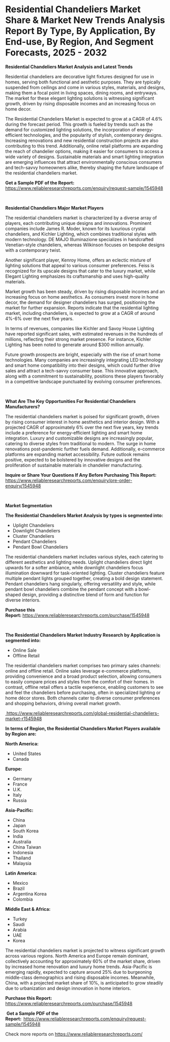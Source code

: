 <p><h1>Residential Chandeliers Market Share & Market New Trends Analysis Report By Type, By Application, By End-use, By Region, And Segment Forecasts, 2025 - 2032</h1></p><p><strong>Residential Chandeliers Market Analysis and Latest Trends</strong></p>
<p><p>Residential chandeliers are decorative light fixtures designed for use in homes, serving both functional and aesthetic purposes. They are typically suspended from ceilings and come in various styles, materials, and designs, making them a focal point in living spaces, dining rooms, and entryways. The market for these elegant lighting solutions is witnessing significant growth, driven by rising disposable incomes and an increasing focus on home decor.</p><p>The Residential Chandeliers Market is expected to grow at a CAGR of 4.6% during the forecast period. This growth is fueled by trends such as the demand for customized lighting solutions, the incorporation of energy-efficient technologies, and the popularity of stylish, contemporary designs. Increasing renovations and new residential construction projects are also contributing to this trend. Additionally, online retail platforms are expanding the reach of chandelier options, making it easier for consumers to access a wide variety of designs. Sustainable materials and smart lighting integration are emerging influences that attract environmentally conscious consumers and tech-savvy homeowners alike, thereby shaping the future landscape of the residential chandeliers market.</p></p>
<p><strong>Get a Sample PDF of the Report:&nbsp;</strong> <a href="https://www.reliableresearchreports.com/enquiry/request-sample/1545948?utm_campaign=2146&utm_medium=2&utm_source=Github&utm_content=ia&utm_term=06022025&utm_id=residential-chandeliers">https://www.reliableresearchreports.com/enquiry/request-sample/1545948</a></p>
<p>&nbsp;</p>
<p><strong>Residential Chandeliers Major Market Players</strong></p>
<p><p>The residential chandeliers market is characterized by a diverse array of players, each contributing unique designs and innovations. Prominent companies include James R. Moder, known for its luxurious crystal chandeliers, and Kichler Lighting, which combines traditional styles with modern technology. DE MAJO Illuminazione specializes in handcrafted Venetian-style chandeliers, whereas Wilkinson focuses on bespoke designs with a contemporary twist.</p><p>Another significant player, Kenroy Home, offers an eclectic mixture of lighting solutions that appeal to various consumer preferences. Feiss is recognized for its upscale designs that cater to the luxury market, while Elegant Lighting emphasizes its craftsmanship and uses high-quality materials.</p><p>Market growth has been steady, driven by rising disposable incomes and an increasing focus on home aesthetics. As consumers invest more in home decor, the demand for designer chandeliers has surged, positioning the market for further expansion. Reports indicate that the residential lighting market, including chandeliers, is expected to grow at a CAGR of around 4%-6% over the next five years.</p><p>In terms of revenues, companies like Kichler and Savoy House Lighting have reported significant sales, with estimated revenues in the hundreds of millions, reflecting their strong market presence. For instance, Kichler Lighting has been noted to generate around $300 million annually.</p><p>Future growth prospects are bright, especially with the rise of smart home technologies. Many companies are increasingly integrating LED technology and smart home compatibility into their designs, which could further drive sales and attract a tech-savvy consumer base. This innovative approach, along with a commitment to sustainability, positions these players favorably in a competitive landscape punctuated by evolving consumer preferences.</p></p>
<p>&nbsp;</p>
<p><strong>What Are The Key Opportunities For Residential Chandeliers Manufacturers?</strong></p>
<p><p>The residential chandeliers market is poised for significant growth, driven by rising consumer interest in home aesthetics and interior design. With a projected CAGR of approximately 6% over the next five years, key trends include a preference for energy-efficient lighting and smart home integration. Luxury and customizable designs are increasingly popular, catering to diverse styles from traditional to modern. The surge in home renovations post-pandemic further fuels demand. Additionally, e-commerce platforms are expanding market accessibility. Future outlook remains positive, expected to be bolstered by innovative designs and the proliferation of sustainable materials in chandelier manufacturing.</p></p>
<p><strong>Inquire or Share Your Questions If Any Before Purchasing This Report:</strong> <a href="https://www.reliableresearchreports.com/enquiry/pre-order-enquiry/1545948?utm_campaign=2146&utm_medium=2&utm_source=Github&utm_content=ia&utm_term=06022025&utm_id=residential-chandeliers">https://www.reliableresearchreports.com/enquiry/pre-order-enquiry/1545948</a></p>
<p>&nbsp;</p>
<p><strong>Market Segmentation</strong></p>
<p><strong>The Residential Chandeliers Market Analysis by types is segmented into:</strong></p>
<p><ul><li>Uplight Chandeliers</li><li>Downlight Chandeliers</li><li>Cluster Chandeliers</li><li>Pendant Chandeliers</li><li>Pendant Bowl Chandeliers</li></ul></p>
<p><p>The residential chandeliers market includes various styles, each catering to different aesthetics and lighting needs. Uplight chandeliers direct light upwards for a softer ambiance, while downlight chandeliers focus illumination downward for task-oriented lighting. Cluster chandeliers feature multiple pendant lights grouped together, creating a bold design statement. Pendant chandeliers hang singularly, offering versatility and style, while pendant bowl chandeliers combine the pendant concept with a bowl-shaped design, providing a distinctive blend of form and function for diverse interiors.</p></p>
<p><strong>Purchase this Report:&nbsp;</strong><a href="https://www.reliableresearchreports.com/purchase/1545948?utm_campaign=2146&utm_medium=2&utm_source=Github&utm_content=ia&utm_term=06022025&utm_id=residential-chandeliers">https://www.reliableresearchreports.com/purchase/1545948</a></p>
<p>&nbsp;</p>
<p><strong>The Residential Chandeliers Market Industry Research by Application is segmented into:</strong></p>
<p><ul><li>Online Sale</li><li>Offline Retail</li></ul></p>
<p><p>The residential chandeliers market comprises two primary sales channels: online and offline retail. Online sales leverage e-commerce platforms, providing convenience and a broad product selection, allowing consumers to easily compare prices and styles from the comfort of their homes. In contrast, offline retail offers a tactile experience, enabling customers to see and feel the chandeliers before purchasing, often in specialized lighting or home décor stores. Both channels cater to diverse consumer preferences and shopping behaviors, driving overall market growth.</p></p>
<p><a href="https://www.reliableresearchreports.com/global-residential-chandeliers-market-r1545948?utm_campaign=2146&utm_medium=2&utm_source=Github&utm_content=ia&utm_term=06022025&utm_id=residential-chandeliers">&nbsp;https://www.reliableresearchreports.com/global-residential-chandeliers-market-r1545948</a></p>
<p><strong>In terms of Region, the Residential Chandeliers Market Players available by Region are:</strong></p>
<p>
    <p> <strong> North America: </strong>
        <ul>
            <li>United States</li>
            <li>Canada</li>
        </ul>
        </p> 
    <p> <strong> Europe: </strong>
        <ul>
            <li>Germany</li>
            <li>France</li>
            <li>U.K.</li>
            <li>Italy</li>
            <li>Russia</li>
        </ul>
        </p> 
    <p> <strong> Asia-Pacific: </strong>
        <ul>
            <li>China</li>
            <li>Japan</li>
            <li>South Korea</li>
            <li>India</li>
            <li>Australia</li>
            <li>China Taiwan</li>
            <li>Indonesia</li>
            <li>Thailand</li>
            <li>Malaysia</li>
        </ul>
        </p> 
    <p> <strong> Latin America: </strong>
        <ul>
            <li>Mexico</li>
            <li>Brazil</li>
            <li>Argentina Korea</li>
            <li>Colombia</li>
        </ul>
        </p> 
    <p> <strong> Middle East & Africa: </strong>
        <ul>
            <li>Turkey</li>
            <li>Saudi</li>
            <li>Arabia</li>
            <li>UAE</li>
            <li>Korea</li>
        </ul>
    </p>
    </p>
<p><p>The residential chandeliers market is projected to witness significant growth across various regions. North America and Europe remain dominant, collectively accounting for approximately 60% of the market share, driven by increased home renovation and luxury home trends. Asia-Pacific is emerging rapidly, expected to capture around 25% due to burgeoning middle-class demographics and rising disposable incomes. Meanwhile, China, with a projected market share of 10%, is anticipated to grow steadily due to urbanization and design innovation in home interiors.</p></p>
<p><strong>Purchase this Report: </strong><a href="https://www.reliableresearchreports.com/purchase/1545948?utm_campaign=2146&utm_medium=2&utm_source=Github&utm_content=ia&utm_term=06022025&utm_id=residential-chandeliers">https://www.reliableresearchreports.com/purchase/1545948</a></p>
<p>&nbsp;<strong>Get a Sample PDF of the Report:&nbsp;&nbsp;</strong><a href="https://www.reliableresearchreports.com/enquiry/request-sample/1545948?utm_campaign=2146&utm_medium=2&utm_source=Github&utm_content=ia&utm_term=06022025&utm_id=residential-chandeliers">https://www.reliableresearchreports.com/enquiry/request-sample/1545948</a></p>
<p><strong></strong></p>
<p>Check more reports on <a href="https://www.reliableresearchreports.com/?utm_campaign=2146&utm_medium=2&utm_source=Github&utm_content=ia&utm_term=06022025&utm_id=residential-chandeliers">https://www.reliableresearchreports.com/</a></p>
